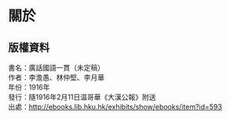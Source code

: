 關於
====

版權資料
--------

書名：廣話國語一貫（未定稿）<br>
作者：李澹愚、林仲堅、李月華<br>
年份：1916年<br>
發行：隨1916年2月11日温哥華《大漢公報》附送<br>
出處：http://ebooks.lib.hku.hk/exhibits/show/ebooks/item?id=593 <br>
